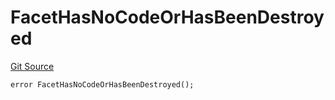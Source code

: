 # FacetHasNoCodeOrHasBeenDestroyed
[Git Source](https://github.com/thrackle-io/tron/blob/35220e3468902ae927d760ed6963ae4507446c20/src/protocol/economic/ruleProcessor/RuleProcessorDiamond.sol)


```solidity
error FacetHasNoCodeOrHasBeenDestroyed();
```

